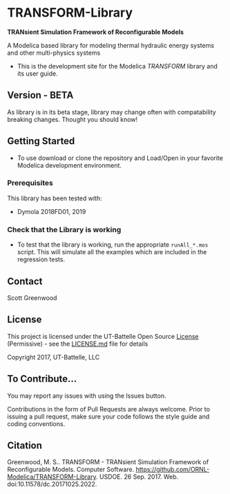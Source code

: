 # TRANSFORM-Library
__TRANsient Simulation Framework of Reconfigurable Models__

A Modelica based library for modeling thermal hydraulic energy systems and other multi-physics systems

- This is the development site for the Modelica _TRANSFORM_ library and its user guide.

## Version - BETA

As library is in its beta stage, library may change often with compatability breaking changes. Thought you should know!

## Getting Started

- To use download or clone the repository and Load/Open in your favorite Modelica development environment.

### Prerequisites

This library has been tested with:

- Dymola 2018FD01, 2019

### Check that the Library is working

- To test that the library is working, run the appropriate `runAll_*.mos` script. This will simulate all the examples which are included in the regression tests.

## Contact

Scott Greenwood

## License

This project is licensed under the UT-Battelle Open Source [License](LICENSE.md) (Permissive) - see the [LICENSE.md](LICENSE.md) file for details

Copyright 2017, UT-Battelle, LLC

## To Contribute...
You may report any issues with using the Issues button.

Contributions in the form of Pull Requests are always welcome.
Prior to issuing a pull request, make sure your code follows the style guide and coding conventions.

## Citation
Greenwood, M. S.. TRANSFORM - TRANsient Simulation Framework of Reconfigurable Models. Computer Software. https://github.com/ORNL-Modelica/TRANSFORM-Library. USDOE. 26 Sep. 2017. Web. doi:10.11578/dc.20171025.2022.